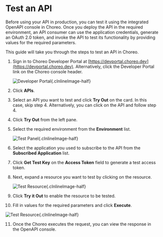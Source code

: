 # Test an API
 
Before using your API in production, you can test it using the integrated OpenAPI console in Choreo. Once you deploy the API in the required environment, an API consumer can use the application credentials, generate an OAuth 2.0 token, and invoke the API to test its functionality by providing values for the required parameters.

This guide will take you through the steps to test an API in Choreo. 

1. Sign in to Choreo Developer Portal at [https://devportal.choreo.dev](https://devportal.choreo.dev). Alternatively, click the Developer Portal link on the Choreo console header. 

    ![Developer Portal](../assets/img/developer-portal/manage-applications/developer-portal.png){.cInlineImage-half}

2. Click **APIs**.
3. Select an API you want to test and click **Try Out** on the card. In this case, skip step 4. Alternatively, you can click on the API and follow step 4.
4. Click **Try Out** from the left pane.
5. Select the required environment from the **Environment** list.

    ![Test Panel](../assets/img/developer-portal/test-api/test-panel.png){.cInlineImage-half}

6. Select the application you used to subscribe to the API from the **Subscribed Application** list.
7. Click **Get Test Key** on the **Access Token** field to generate a test access token. 
8. Next, expand a resource you want to test by clicking on the resource.

    ![Test Resource](../assets/img/developer-portal/test-api/test-resource.png){.cInlineImage-half}

9. Click **Try it Out** to enable the resource to be tested.  
10. Fill in values for the required parameters and click **Execute**.

   ![Test Resource](../assets/img/developer-portal/test-api/test-enabled-resource.png){.cInlineImage-half}

11. Once the Choreo executes the request, you can view the response in the OpenAPI console.  

